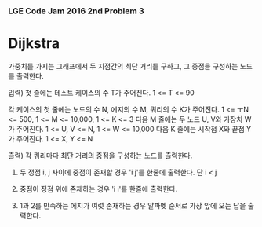 ### LGE Code Jam 2016 2nd Problem 3

# Dijkstra

가중치를 가지는 그래프에서 두 지점간의 최단 거리를 구하고, 그 중점을 구성하는 노드를 출력한다.

입력)
첫 줄에는 테스트 케이스의 수 T가 주어진다. 1 <= T <= 90

각 케이스의 첫 줄에는 노드의 수 N, 에지의 수 M, 쿼리의 수 K가 주어진다. 1 <= ㅜN <= 500, 1 <= M <= 10,000, 1 <= K <= 3
다음 M 줄에는 두 노드 U, V와 가장치 W가 주어진다. 1 <= U, V <= N, 1 <= W <= 10,000
다음 K 줄에는 시작점 X와 끝점 Y가 주어진다. 1 <= X, Y <= N

출력)
각 쿼리마다 최단 거리의 중점을 구성하는 노드를 출력한다.

1) 두 정점 i, j 사이에 중점이 존재할 경우 'i j'를 한줄에 출력한다. 단 i < j

2) 중점이 정점 위에 존재하는 경우 'i i'를 한줄에 출력한다.

3) 1과 2를 만족하는 에지가 여럿 존재하는 경우 알파벳 순서로 가장 앞에 오는 답을 출력한다.

